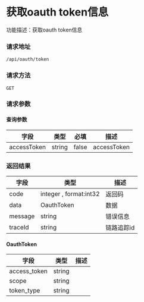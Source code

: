 # 获取oauth token信息
功能描述：获取oauth token信息

### 请求地址
```
/api/oauth/token
```

### 请求方法
`GET`
### 请求参数

#### 查询参数

| 字段 | 类型 | 必填 | 描述 |
| -------- | -------- | -------- | -------- |
| accessToken     | string   | false       | accessToken |



### 返回结果
| 字段 | 类型 | 描述 |
| -------- | -------- | -------- |
| code     | integer , format:int32  | 返回码 |
| data     | OauthToken   | 数据 |
| message     | string   | 错误信息 |
| traceId     | string   | 链路追踪id |
#### OauthToken
| 字段 | 类型 | 描述 |
| -------- | -------- | -------- |
| access_token     | string   |  |
| scope     | string   |  |
| token_type     | string   |  |


